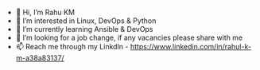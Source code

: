 - 👋 Hi, I’m Rahu KM
- 👀 I’m interested in Linux, DevOps & Python
- 🌱 I’m currently learning Ansible & DevOps
- 💞️ I’m looking for a job change, if any vacancies please share with me 
- 📫 Reach me through my LinkdIn - https://www.linkedin.com/in/rahul-k-m-a38a83137/

<!---
rahulkmRKM/rahulkmRKM is a ✨ special ✨ repository because its `README.md` (this file) appears on your GitHub profile.
You can click the Preview link to take a look at your changes.
--->
